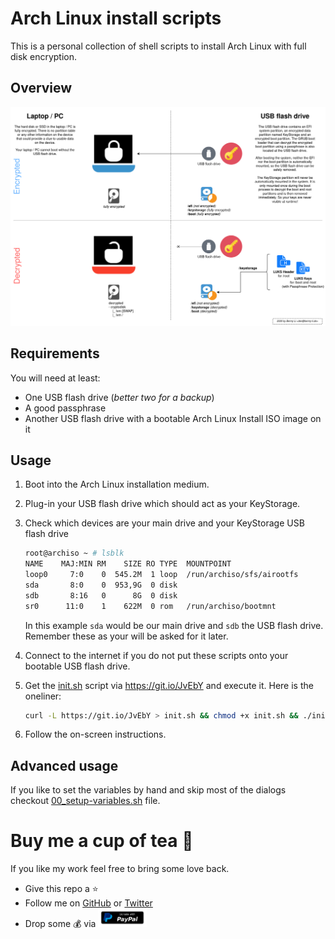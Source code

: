 # Arch Linux install scripts

This is a personal collection of shell scripts to install Arch Linux with full disk encryption.

## Overview

![Arch Linux Encryption Overview Diagram](./arch-linux-encryption.png)

## Requirements

You will need at least:

- One USB flash drive (_better two for a backup_)
- A good passphrase
- Another USB flash drive with a bootable Arch Linux Install ISO image on it

## Usage

1. Boot into the Arch Linux installation medium.

2. Plug-in your USB flash drive which should act as your KeyStorage.

3. Check which devices are your main drive and your KeyStorage USB flash drive

   ```bash
   root@archiso ~ # lsblk 
   NAME    MAJ:MIN RM    SIZE RO TYPE  MOUNTPOINT
   loop0     7:0    0  545.2M  1 loop  /run/archiso/sfs/airootfs
   sda       8:0    0  953,9G  0 disk  
   sdb       8:16   0      8G  0 disk  
   sr0      11:0    1    622M  0 rom   /run/archiso/bootmnt
   ```

   In this example `sda` would be our main drive and `sdb` the USB flash drive.
   Remember these as your will be asked for it later.

4. Connect to the internet if you do not put these scripts onto your bootable USB flash drive.

5. Get the [init.sh](https://github.com/BennyLi/arch-linux-install-scripts/blob/master/init.sh) script via https://git.io/JvEbY and execute it. Here is the oneliner:

   ```bash
   curl -L https://git.io/JvEbY > init.sh && chmod +x init.sh && ./init.sh
   ```

6. Follow the on-screen instructions.

## Advanced usage

If you like to set the variables by hand and skip most of the dialogs checkout [00_setup-variables.sh](https://github.com/BennyLi/arch-linux-install-scripts/blob/master/00_setup-variables.sh) file.

# Buy me a cup of tea 🍵

If you like my work feel free to bring some love back. 

- Give this repo a ⭐
- Follow me on [GitHub](https://github.com/BennyLi) or [Twitter](https://twitter.com/BennyLindemann)
- Drop some 💰 via [<img src="paypal-donate-button.png" alt="PayPal Donate Button" style="height: 30px;" />](https://www.paypal.com/cgi-bin/webscr?cmd=_s-xclick&hosted_button_id=L5FWZYAM5Y5A4&source=url)

